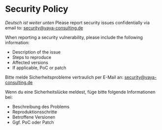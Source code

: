 # Security Policy

*Deutsch ist weiter unten*
Please report security issues confidentially via email to: security@vaya-consulting.de

When reporting a security vulnerability, please include the following information:
- Description of the issue
- Steps to reproduce
- Affected versions
- If applicable, PoC or patch

Bitte melde Sicherheitsprobleme vertraulich per E-Mail an: security@vaya-consulting.de

Wenn du eine Sicherheitslücke meldest, füge bitte folgende Informationen bei:
- Beschreibung des Problems
- Reproduktionsschritte
- Betroffene Versionen
- Ggf. PoC oder Patch
